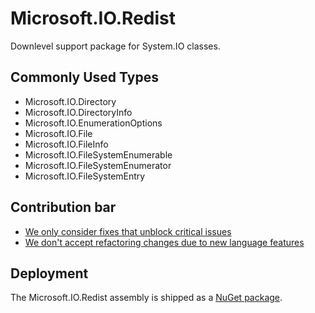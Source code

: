 # Microsoft.IO.Redist

Downlevel support package for System.IO classes.

## Commonly Used Types

- Microsoft.IO.Directory
- Microsoft.IO.DirectoryInfo
- Microsoft.IO.EnumerationOptions
- Microsoft.IO.File
- Microsoft.IO.FileInfo
- Microsoft.IO.FileSystemEnumerable
- Microsoft.IO.FileSystemEnumerator
- Microsoft.IO.FileSystemEntry

## Contribution bar

- [We only consider fixes that unblock critical issues](https://github.com/dotnet/runtime/blob/main/src/libraries/README.md#primary-bar)
- [We don't accept refactoring changes due to new language features](https://github.com/dotnet/runtime/blob/main/src/libraries/README.md#secondary-bars)

## Deployment

The Microsoft.IO.Redist assembly is shipped as a [NuGet package](https://www.nuget.org/packages/Microsoft.IO.Redist).